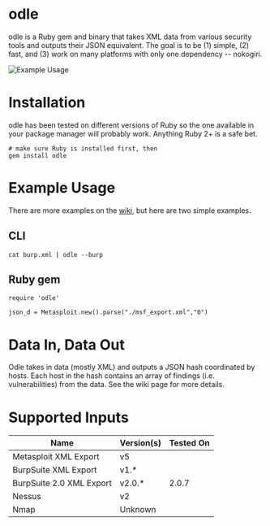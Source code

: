 # odle 

odle is a Ruby gem and binary that takes XML data from various security tools and outputs their JSON equivalent. The goal is to be (1) simple, (2) fast, and (3) work on many platforms with only one dependency -- nokogiri. 

![Example Usage](https://i.imgur.com/rhHBwew.gif)

# Installation
odle has been tested on different versions of Ruby so the one available in your package manager will probably work. Anything Ruby 2+ is a safe bet. 

```
# make sure Ruby is installed first, then
gem install odle
```

# Example Usage
There are more examples on the [wiki](https://github.com/BuffaloWill/odle/wiki), but here are two simple examples.

## CLI

```
cat burp.xml | odle --burp 
```

## Ruby gem

```
require 'odle'

json_d = Metasploit.new().parse("./msf_export.xml","0")
```

# Data In, Data Out

Odle takes in data (mostly XML) and outputs a JSON hash coordinated by hosts. Each host in the hash contains an array of findings (i.e. vulnerabilities) from the data. See the wiki page for more details. 

# Supported Inputs

| Name          			| Version(s)    | Tested On    |
| ------------- 			| ------------- |------------- |
| Metasploit XML Export     | v5 			|			   |
| BurpSuite XML Export      | v1.*			|			   |
| BurpSuite 2.0 XML Export  | v2.0.* 	 	| 2.0.7		   |
| Nessus        			| v2 			|			   |
| Nmap 	        			| Unknown		|			   |
